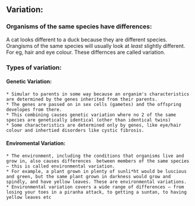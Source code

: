## Variation:

### Organisms of the same species have differences:

A cat looks different to a duck because they are different species.
Orangisms of the same species will usually look at *least* slightly different. For eg, hair and eye colour.
These differnces are called variation.

### Types of variation:

#### Genetic Variation:
	
	* Simular to parents in some way because an organim's characteristics are determined by the genes inherited from their parents.
	* The genes are passed on in sex cells (gametes) and the offspring developes from there.
	* This combining causes genetic variation where no 2 of the same species are genetically identical (other than identical twins)
	* Some characteristics are determined only by genes, like eye/hair colour and inhertied disorders like cystic fibrosis.



#### Enviromental Variation:
	
	* The environment, including the conditions that organisms live and grow in, also causes differences  between members of the same species — this is called environmental variation.
	* For example, a plant grown in plenty of sunli*ht would be luscious and green, but the same plant grown in darkness would grow and spindly, and have yellow leaves. These are environmental variations.
	* Environmental variation covers a wide range of differences — from losing your toes in a piranha attack, to getting a suntan, to having yellow leaves etc



